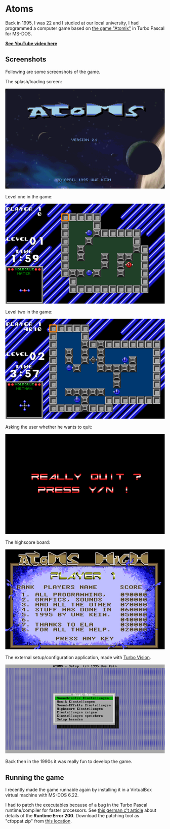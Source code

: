 # Atoms

Back in 1995, I was 22 and I studied at our local university, I had programmed a computer game based on [the game "Atomix"](https://en.wikipedia.org/wiki/Atomix_(video_game)) in Turbo Pascal for MS-DOS. 

**[See YouTube video here](https://youtu.be/gdbhJfQu5CE)**

## Screenshots

Following are some screenshots of the game.

The splash/loading screen:

![Image](images/atoms-screenshot-2.png)

Level one in the game:

![Image](images/atoms-screenshot-5.png)

Level two in the game:

![Image](images/atoms-screenshot-6.png)

Asking the user whether he wants to quit:

![Image](images/atoms-screenshot-3.png)

The highscore board:

![Image](images/atoms-screenshot-4.png)

The external setup/configuration application, made with [Turbo Vision](https://en.wikipedia.org/wiki/Turbo_Vision).

![Image](images/atoms-screenshot-1.png)

Back then in the 1990s it was really fun to develop the game.

## Running the game

I recently made the game runnable again by installing it in a VirtualBox virtual machine with MS-DOS 6.22. 

I had to patch the executables because of a bug in the Turbo Pascal runtime/compiler for faster processors. See [this german c't article](https://www.heise.de/ct/hotline/Nicht-schon-wieder-Runtime-Error-200-307662.html) about details of the **Runtime Error 200**. Download the patching tool as "ctbppat.zip" from [this location](https://www.heise.de/ct/artikel/c-t-Systeminfo-2859100.html).


